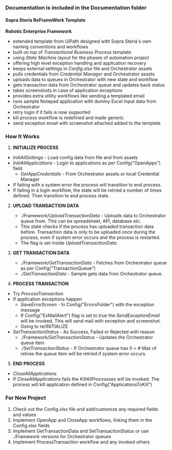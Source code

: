 ### Documentation is included in the Documentation folder ###


#### Sopra Steria ReFrameWork Template ####
**Robotic Enterprise Framework**

* extended template from UiPath designed with Sopra Steria's own naming conventions and workflows
* built on top of *Transactional Business Process* template
* using *State Machine* layout for the phases of automation project
* offering high level exception handling and application recovery
* keeps external settings in *Config.xlsx* file and Orchestrator assets
* pulls credentials from *Credential Manager* and Orchestrator assets
* uploads data to queues in Orchestrator with new state and workflow
* gets transaction data from Orchestrator queue and updates back status
* takes screenshots in case of application exceptions
* provides extra utility workflows like sending a templated email
* runs sample Notepad application with dummy Excel input data from Orchestrator
* retry login if it fails is now supported
* kill process workflow is redefined and made generic
* send exception email with screenshot attached added to the template


### How It Works ###

1. **INITIALIZE PROCESS**
 + *InitiAllSettings* - Load config data from file and from assets
 + *InitiAllApplications* - Login to applications as per Config("OpenApps") field
   + *GetAppCredentials* - From Orchestrator assets or local Credential Manager
 + If failing with a system error the process will transition to end process.
 + If failing in a login workflow, the state will be retried a number of times defined. Then transition to end process state.

2. **UPLOAD TRANSACTION DATA**
   + ./Framework/*UploadTransactionData* - Uploads data to Orchestrator queue from. This can be spreadsheet, API, database etc.
   + This state checks if the process has uploaded transaction data before. Transaction data is only to be uploaded once during the process, even if system error occurs and the process is restarted. 
   + The flag is set inside *UploadTransactionData*. 
 
3. **GET TRANSACTION DATA**
   + ./Framework/*GetTransactionData* - Fetches from Orchestrator queue as per Config("TransactionQueue")
   + ./*GetTransactionData* - Sample gets data from Orchestrator queue.

4. **PROCESS TRANSACTION**
 + Try *ProcessTransaction*
 + If application exceptions happen
   + *SaveErrorScreen* - In Config("ErrorsFolder") with the exception message
   + If Config("ExMailAlert") flag is set to true the *SendExceptionEmail* will be invoked. This will send mail with exception and screenshot.
   + Going to re/INITIALIZE
 + *SetTransactionStatus* - As Success, Failed or Rejected with reason
   + ./Framework/*SetTransactionStatus* - Updates the Orchestrator queue item
   + ./*SetTransactionStatus* - If Orchestrator queue has 0 < # Max of retries the queue item will be retried if system error occurs. 

5. **END PROCESS**
 + *CloseAllApplications*
 + If *CloseAllApplications* fails the *KillAllProcessses* will be invoked. The process will kill application defined in Config("ApplicationsToKill")


### For New Project ###

1. Check out the Config.xlsx file and add/customize any required fields and values
2. Implement OpenApp and CloseApp workflows, linking them in the Config.xlsx fields
3. Implement GetTransactionData and SetTransactionStatus or use ./Framework versions for Orchestrator queues
4. Implement ProcessTransaction workflow and any invoked others
